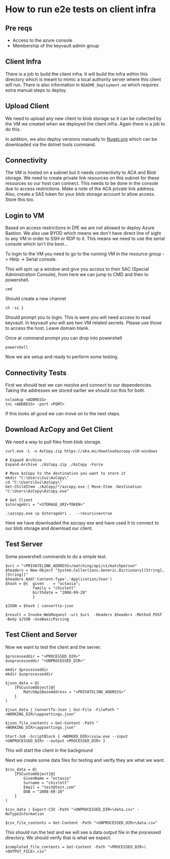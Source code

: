 # How to run e2e tests on client infra

## Pre reqs

* Access to the azure console
* Membership of the keyvault admin group

## Client Infra

There is a job to build the client infra. It will build the infra within this directory which is meant to mimic a local authority server where this client will run.
There is also information in `README_Deployment.md` which requires extra manual steps to deploy.

## Upload Client

We need to upload any new client to blob storage so it can be collected by the VM we created when we deployed the client infra. Again there is a job to do this.

In addition, we also deploy versions manually to [Nuget.org](https://www.nuget.org/packages?q=SUI.*.Watcher&includeComputedFrameworks=true&prerel=true&sortby=relevance) which can be downloaded via the dotnet tools command.

## Connectivity

The VM is hosted on a subnet but it needs connectivity to ACA and Blob storage. We need to create private link resources on this subnet for these resources so our host can connect. This needs to be done in the console due to access restrictions. Make a note of the ACA private link address. Also, create a SAS token for your blob storage account to allow access. Store this too.

## Login to VM

Based on access restrictions in DfE we are not allowed to deploy Azure Bastion. We also use BYOD which means we don't have direct line of sight to any VM in order to SSH or RDP to it. This means we need to use the serial console which isn't the best...

To login to the VM you need to go to the running VM in the resource group -> Help -> Serial console.

This will spin up a window and give you access to their SAC (Special Administration Console), from here we can jump to CMD and then to powershell.

```
cmd
```
Should create a new channel
```
ch -si 1
```
Should prompt you to login. This is were you will need access to read keyvault. In keyvault you will see two VM related secrets. Please use those to access the host. Leave domain blank.

Once at command prompt you can drop into powershell
```
powershell
```

Now we are setup and ready to perform some testing.

## Connectivity Tests

First we should test we can resolve and connect to our dependencies. Taking the addresses we stored earlier we should run this for both.

```
nslookup <ADDRESS>
tnc <ADDRESS> -port <PORT>
```

If this looks all good we can move on to the next steps.

## Download AzCopy and Get Client

We need a way to pull files from blob storage. 

```
curl.exe -L -o AzCopy.zip https://aka.ms/downloadazcopy-v10-windows
 
# Expand Archive
Expand-Archive ./AzCopy.zip ./AzCopy -Force
 
# Move AzCopy to the destination you want to store it
mkdir "C:\Users\Sui\AzCopy\"
cd "C:\Users\Sui\AzCopy\"
Get-ChildItem ./AzCopy/*/azcopy.exe | Move-Item -Destination "C:\Users\AzCopy\AzCopy.exe"

# Get Client
$storageUri = "<STORAGE_URI+TOKEN>"

.\azcopy.exe cp $storageUri .  --recursive=true
```

Here we have downloaded the azcopy exe and have used it to connect to our blob storage and download our client.

## Test Server

Some powershell commands to do a simple test.
```
$uri = "<PRIVATELINK_ADDRESS>/matching/api/v1/matchperson"
$headers = New-Object "System.Collections.Generic.Dictionary[[String],[String]]"
$headers.Add('Content-Type','Application/Json')
$hash = @{  given    = "octavia"; 
            family = "chislett"
            birthdate = "2008-09-20"
            }

$JSON = $hash | convertto-json 

$result = Invoke-WebRequest -uri $uri  -Headers $headers -Method POST -Body $JSON -UseBasicParsing
```

## Test Client and Server

Now we want to test the client and the server. 

```
$processeddir = "<PROCESSED_DIR>"
$unprocesseddir "<UNPROCESSED_DIR>"

mkdir $processeddir
mkdir $unprocesseddir

$json_data = @(
    [PSCustomObject]@{
        MatchApiBaseAddress = "<PRIVATELINK_ADDRESS>"
    }
)

$json_data | ConvertTo-Json | Out-File -FilePath "<WORKING_DIR>\appsettings.json"

$json_file_contents = Get-Content -Path "<WORKING_DIR>\appsettings.json"

Start-Job -ScriptBlock { <WORKED_DIR>\suiw.exe --input <UNPROCESSED_DIR> --output <PROCESSED_DIR> }
```
This will start the client in the background

Next we create some data files for testing and verify they are what we want.

```
$csv_data = @(
    [PSCustomObject]@{
        GivenName = "octavia"
        Surname = "chislett"
        Email = "test@test.com"
        DOB = "2008-09-20"
    }
)

$csv_data | Export-CSV -Path "<UNPROCESSED_DIR>\data.csv" -NoTypeInformation

$csv_file_contents = Get-Content -Path "<UNPROCESSED_DIR>\data.csv"
```

This should run the test and we will see a data output file in the processed directory. We should verify that is what we expect.

```
$completed_file_contents = Get-Content -Path "<PROCESSED_DIR>\<OUTPUT_FILE>.csv"
```
